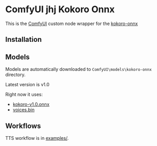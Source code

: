 # ComfyUI jhj Kokoro Onnx

This is the [ComfyUI](https://github.com/comfyanonymous/ComfyUI) custom node wrapper for the [kokoro-onnx](https://github.com/thewh1teagle/kokoro-onnx)

## Installation

## Models
Models are automatically downloaded to `ComfyUI\models\kokoro-onnx` directory.

Latest version is v1.0

Right now it uses:
- [kokoro-v1.0.onnx]([https://github.com/thewh1teagle/kokoro-onnx/releases/download/model-files/kokoro-v0_19.onnx](https://github.com/thewh1teagle/kokoro-onnx/releases/download/model-files-v1.0/kokoro-v1.0.onnx))
- [voices.bin]([https://github.com/thewh1teagle/kokoro-onnx/releases/download/model-files/voices.bin](https://github.com/thewh1teagle/kokoro-onnx/releases/download/model-files-v1.0/voices-v1.0.bin))

## Workflows

TTS workflow is in [examples/]().
